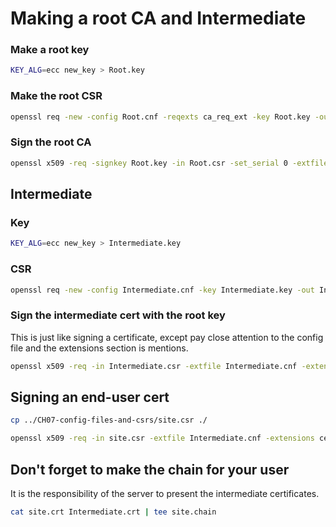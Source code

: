 # Making a root CA and Intermediate

### Make a root key

```bash
KEY_ALG=ecc new_key > Root.key
```

### Make the root CSR

```bash
openssl req -new -config Root.cnf -reqexts ca_req_ext -key Root.key -out Root.csr -batch
```

### Sign the root CA

```bash
openssl x509 -req -signkey Root.key -in Root.csr -set_serial 0 -extfile Root.cnf -extensions ca_ext > Root.crt
```

## Intermediate

### Key

```bash
KEY_ALG=ecc new_key > Intermediate.key
```

### CSR

```bash
openssl req -new -config Intermediate.cnf -key Intermediate.key -out Intermediate.csr -reqexts int_req_ext -batch
```

### Sign the intermediate cert with the root key

This is just like signing a certificate, except pay close attention to the config file and the extensions section is mentions.

```bash
openssl x509 -req -in Intermediate.csr -extfile Intermediate.cnf -extensions int_ext -CA Root.crt -CAkey Root.key > Intermediate.crt
```

## Signing an end-user cert

```bash
cp ../CH07-config-files-and-csrs/site.csr ./
```

```bash
openssl x509 -req -in site.csr -extfile Intermediate.cnf -extensions cert_ext -copy_extensions copy -CA Intermediate.crt -CAkey Intermediate.key > site.crt
```

## Don't forget to make the chain for your user

It is the responsibility of the server to present the intermediate certificates.

```bash
cat site.crt Intermediate.crt | tee site.chain
```
